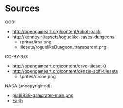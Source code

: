 # Sources

CC0:

- http://opengameart.org/content/robot-pack
- http://kenney.nl/assets/roguelike-caves-dungeons
    - sprites/iron.png
    - tilesets/roguelikeDungeon_transparent.png

CC-BY-3.0:

- http://opengameart.org/content/cave-tileset-0
- http://opengameart.org/content/denzis-scifi-tilesets
    - sprites/drone.png

NASA (uncopyrighted):

- [pia19839-galecrater-main.png](http://www.nasa.gov/image-feature/jpl/pia19839/strata-at-base-of-mount-sharp)
- [Earth](http://www.nasa.gov/image-feature/space-station-flyover-of-the-mediterranean)
